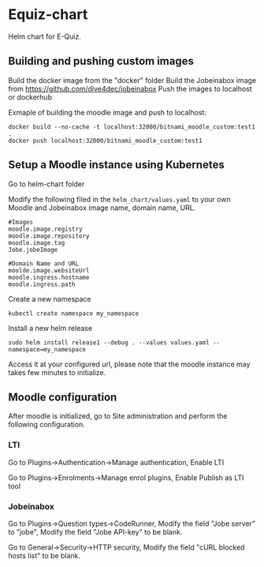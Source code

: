 # Equiz-chart
Helm chart for E-Quiz.

## Building and pushing custom images

Build the docker image from the "docker" folder
Build the Jobeinabox image from https://github.com/dive4dec/jobeinabox
Push the images to localhost or dockerhub

Exmaple of building the moodle image and push to localhost:
```
docker build --no-cache -t localhost:32000/bitnami_moodle_custom:test1 .
docker push localhost:32000/bitnami_moodle_custom:test1
```

## Setup a Moodle instance using Kubernetes

Go to helm-chart folder

Modify the following filed in the `helm_chart/values.yaml` to your own Moodle and Jobeinabox image name, domain name, URL.
```
#Images
moodle.image.registry
moodle.image.repository
moodle.image.tag
Jobe.jobeImage

#Domain Name and URL
moolde.image.websiteUrl
moodle.ingress.hostname
moodle.ingress.path
```

Create a new namespace
```
kubectl create namespace my_namespace
```
Install a new helm release
```
sudo helm install release1 --debug . --values values.yaml --namespace=my_namespace
```
Access it at your configured url, please note that the moodle instance may takes few minutes to initialize.

## Moodle configuration

After moodle is initialized, go to Site administration and perform the following configuration.

### LTI
Go to Plugins->Authentication->Manage authentication, Enable LTI

Go to Plugins->Enrolments->Manage enrol plugins, Enable Publish as LTI tool


### Jobeinabox
Go to Plugins->Question types->CodeRunner,
Modify the field "Jobe server" to "jobe",
Modify the field "Jobe API-key" to be blank.

Go to General->Security->HTTP security,
Modify the field "cURL blocked hosts list" to be blank.

















